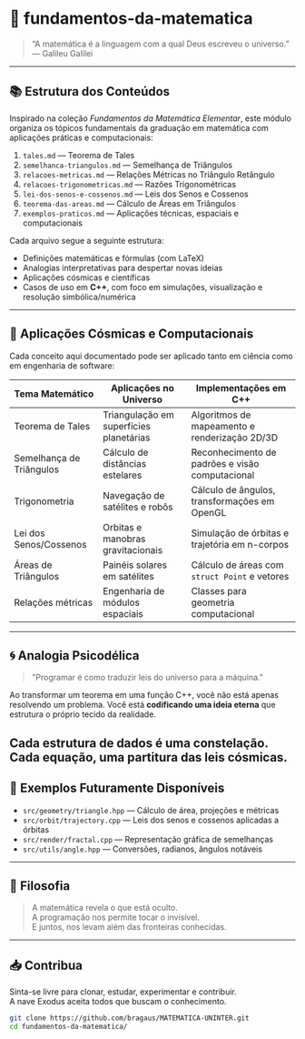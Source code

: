 # 🧠 fundamentos-da-matematica

> “A matemática é a linguagem com a qual Deus escreveu o universo.” — Galileu Galilei

---

## 📚 Estrutura dos Conteúdos

Inspirado na coleção *Fundamentos da Matemática Elementar*, este módulo organiza os tópicos fundamentais da graduação em matemática com aplicações práticas e computacionais:

1. `tales.md` — Teorema de Tales
2. `semelhanca-triangulos.md` — Semelhança de Triângulos
3. `relacoes-metricas.md` — Relações Métricas no Triângulo Retângulo
4. `relacoes-trigonometricas.md` — Razões Trigonométricas
5. `lei-dos-senos-e-cossenos.md` — Leis dos Senos e Cossenos
6. `teorema-das-areas.md` — Cálculo de Áreas em Triângulos
7. `exemplos-praticos.md` — Aplicações técnicas, espaciais e computacionais

Cada arquivo segue a seguinte estrutura:

- Definições matemáticas e fórmulas (com LaTeX)
- Analogias interpretativas para despertar novas ideias
- Aplicações cósmicas e científicas
- Casos de uso em **C++**, com foco em simulações, visualização e resolução simbólica/numérica

---

## 🧬 Aplicações Cósmicas e Computacionais

Cada conceito aqui documentado pode ser aplicado tanto em ciência como em engenharia de software:

| Tema Matemático        | Aplicações no Universo                  | Implementações em C++                           |
|------------------------|------------------------------------------|-------------------------------------------------|
| Teorema de Tales       | Triangulação em superfícies planetárias | Algoritmos de mapeamento e renderização 2D/3D   |
| Semelhança de Triângulos | Cálculo de distâncias estelares        | Reconhecimento de padrões e visão computacional |
| Trigonometria          | Navegação de satélites e robôs          | Cálculo de ângulos, transformações em OpenGL    |
| Lei dos Senos/Cossenos| Orbitas e manobras gravitacionais       | Simulação de órbitas e trajetória em n-corpos   |
| Áreas de Triângulos    | Painéis solares em satélites            | Cálculo de áreas com `struct Point` e vetores   |
| Relações métricas      | Engenharia de módulos espaciais         | Classes para geometria computacional            |

---

## 🌀 Analogia Psicodélica

> "Programar é como traduzir leis do universo para a máquina."

Ao transformar um teorema em uma função C++, você não está apenas resolvendo um problema. Você está **codificando uma ideia eterna** que estrutura o próprio tecido da realidade.

Cada estrutura de dados é uma constelação. Cada equação, uma partitura das leis cósmicas.
---

## 📂 Exemplos Futuramente Disponíveis

- `src/geometry/triangle.hpp` — Cálculo de área, projeções e métricas
- `src/orbit/trajectory.cpp` — Leis dos senos e cossenos aplicadas a órbitas
- `src/render/fractal.cpp` — Representação gráfica de semelhanças
- `src/utils/angle.hpp` — Conversões, radianos, ângulos notáveis

---

## 🧠 Filosofia

> A matemática revela o que está oculto.  
> A programação nos permite tocar o invisível.  
> E juntos, nos levam além das fronteiras conhecidas.

---

## 📥 Contribua

Sinta-se livre para clonar, estudar, experimentar e contribuir.  
A nave Exodus aceita todos que buscam o conhecimento.

```bash
git clone https://github.com/bragaus/MATEMATICA-UNINTER.git
cd fundamentos-da-matematica/
